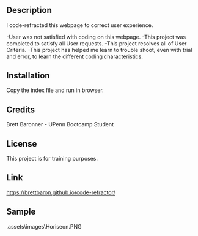 # <Horiseon Webpage Refractor>

## Description

I code-refracted this webpage to correct user experience.

-User was not satisfied with coding on this webpage.
-This project was completed to satisfy all User requests.
-This project resolves all of User Criteria.
-This project has helped me learn to trouble shoot, even with trial and error, to learn the different coding characteristics.

## Installation

Copy the index file and run in browser.

## Credits

Brett Baronner - UPenn Bootcamp Student

## License

This project is for training purposes.

## Link

 https://brettbaron.github.io/code-refractor/

 ## Sample
 .assets\images\Horiseon.PNG


